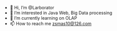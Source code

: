 - 👋 Hi, I’m @Larborator
- 👀 I’m interested in Java Web, Big Data processing
- 🌱 I’m currently learning on OLAP
- 📫 How to reach me zsmas10@126.com

<!---
Larborator/Larborator is a ✨ special ✨ repository because its `README.md` (this file) appears on your GitHub profile.
You can click the Preview link to take a look at your changes.
--->

